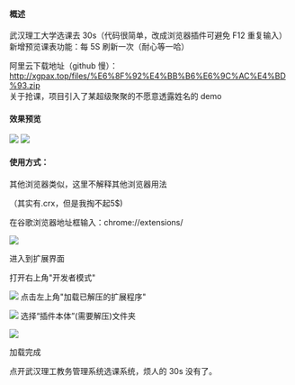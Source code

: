 #### 概述

武汉理工大学选课去 30s（代码很简单，改成浏览器插件可避免 F12 重复输入）
新增预览课表功能：每 5S 刷新一次（耐心等一哈）

阿里云下载地址（github 慢）：http://xgpax.top/files/%E6%8F%92%E4%BB%B6%E6%9C%AC%E4%BD%93.zip  
关于抢课，项目引入了某超级聚聚的不愿意透露姓名的 demo

#### 效果预览

[![](https://xgpax.top/wp-content/uploads/2020/07/wp_editor_md_2ae17b857e978beb0621d92802f51459.jpg)](https://xgpax.top/wp-content/uploads/2020/07/wp_editor_md_2ae17b857e978beb0621d92802f51459.jpg)
[![](https://xgpax.top/wp-content/uploads/2020/07/wp_editor_md_c88c85f55e3fca5f9acd9158913dc80c.jpg)](https://xgpax.top/wp-content/uploads/2020/07/wp_editor_md_c88c85f55e3fca5f9acd9158913dc80c.jpg)

#### 使用方式：

其他浏览器类似，这里不解释其他浏览器用法

（其实有.crx，但是我掏不起5$)

在谷歌浏览器地址框输入：chrome://extensions/

[![](https://xgpax.top/wp-content/uploads/2020/07/wp_editor_md_e81a01b29463240fa48f5a2c6e07dfa4.jpg)](https://xgpax.top/wp-content/uploads/2020/07/wp_editor_md_e81a01b29463240fa48f5a2c6e07dfa4.jpg)

进入到扩展界面  

打开右上角"开发者模式" 

[![](https://xgpax.top/wp-content/uploads/2020/07/wp_editor_md_018cf359c20ca189332b1e5d7324c7f9.jpg)](https://xgpax.top/wp-content/uploads/2020/07/wp_editor_md_018cf359c20ca189332b1e5d7324c7f9.jpg) 
点击左上角"加载已解压的扩展程序" 

[![](https://xgpax.top/wp-content/uploads/2020/07/wp_editor_md_b7bad3bc852784d698142df507ef7559.jpg)](https://xgpax.top/wp-content/uploads/2020/07/wp_editor_md_b7bad3bc852784d698142df507ef7559.jpg)
选择“插件本体”(需要解压)文件夹  

[![](https://xgpax.top/wp-content/uploads/2020/07/wp_editor_md_a433b5d0277d92938214397097c61f88.jpg)](https://xgpax.top/wp-content/uploads/2020/07/wp_editor_md_a433b5d0277d92938214397097c61f88.jpg)

加载完成  

点开武汉理工教务管理系统选课系统，烦人的 30s 没有了。

